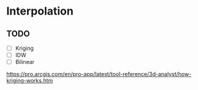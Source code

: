 # Interpolation

## TODO

- [ ] Kriging
- [ ] IDW
- [ ] Bilinear

<https://pro.arcgis.com/en/pro-app/latest/tool-reference/3d-analyst/how-kriging-works.htm>
